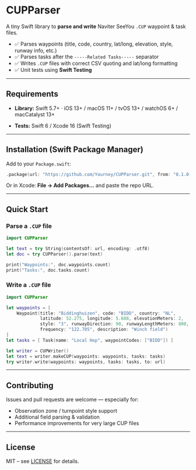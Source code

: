 # CUPParser

A tiny Swift library to **parse and write** Naviter SeeYou `.CUP` waypoint & task files.

- ✅ Parses waypoints (title, code, country, lat/long, elevation, style, runway info, etc.)
- ✅ Parses tasks after the `-----Related Tasks-----` separator
- ✅ Writes `.CUP` files with correct CSV quoting and lat/long formatting
- ✅ Unit tests using **Swift Testing**

---

## Requirements
- **Library:** Swift 5.7+ · iOS 13+ / macOS 11+ / tvOS 13+ / watchOS 6+ / macCatalyst 13+

- **Tests:** Swift 6 / Xcode 16 (Swift Testing)

---

## Installation (Swift Package Manager)

Add to your `Package.swift`:

```swift
.package(url: "https://github.com/Yourney/CUPParser.git", from: "0.1.0-alpha")
```

Or in Xcode: **File → Add Packages…** and paste the repo URL.

---

## Quick Start

### Parse a `.CUP` file
```swift
import CUPParser

let text = try String(contentsOf: url, encoding: .utf8)
let doc = try CUPParser().parse(text)

print("Waypoints:", doc.waypoints.count)
print("Tasks:", doc.tasks.count)
```

### Write a `.CUP` file
```swift
import CUPParser

let waypoints = [
    Waypoint(title: "Biddinghuizen", code: "BIDD", country: "NL",
             latitude: 52.275, longitude: 5.688, elevationMeters: 2,
             style: "3", runwayDirection: 90, runwayLengthMeters: 800,
             frequency: "122.705", description: "Winch field")
]
let tasks = [ Task(name: "Local Hop", waypointCodes: ["BIDD"]) ]

let writer = CUPWriter()
let text = writer.makeCUP(waypoints: waypoints, tasks: tasks)
try writer.write(waypoints: waypoints, tasks: tasks, to: url)
```

---

## Contributing
Issues and pull requests are welcome — especially for:
- Observation zone / turnpoint style support
- Additional field parsing & validation
- Performance improvements for very large CUP files

---

## License
MIT – see [LICENSE](LICENSE) for details.
